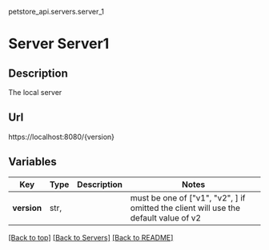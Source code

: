 petstore_api.servers.server_1
# Server Server1

## Description
The local server

## Url
https://localhost:8080/{version}

## Variables
Key | Type | Description | Notes
--- | ---- | ----------- | ------
**version** | str,  |  |  must be one of ["v1", "v2", ] if omitted the client will use the default value of v2

[[Back to top]](#top) [[Back to Servers]](../../README.md#Servers) [[Back to README]](../../README.md)
